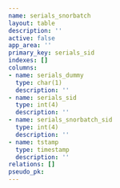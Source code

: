 ```yaml
---
name: serials_snorbatch
layout: table
description: ''
active: false
app_area: ''
primary_key: serials_sid
indexes: []
columns:
- name: serials_dummy
  type: char(1)
  description: ''
- name: serials_sid
  type: int(4)
  description: ''
- name: serials_snorbatch_sid
  type: int(4)
  description: ''
- name: tstamp
  type: timestamp
  description: ''
relations: []
pseudo_pk: 
---
```


